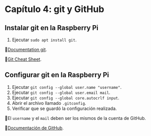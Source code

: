 # Capítulo 4: git y GitHub

## Instalar git en la Raspberry Pi

1. Ejecutar `sudo apt install git`.

📝[Documentation git](https://git-scm.com/doc).

📝[Git Cheat Sheet](https://training.github.com/downloads/github-git-cheat-sheet.pdf).

## Configurar git en la Raspberry Pi

1. Ejecutar `git config --global user.name "username"`.
2. Ejecutar `git config --global user.email mail`.
3. Ejecutar `git config --global core.autocrlf input`.
4. Abrir el archivo llamado `.gitconfig`.
5. Verificar que se guardó la configuración realizada.

📝El `username` y el `mail` deben ser los mismos de la cuenta de GitHub.

📝[Documentación de GitHub](https://docs.github.com/es).
